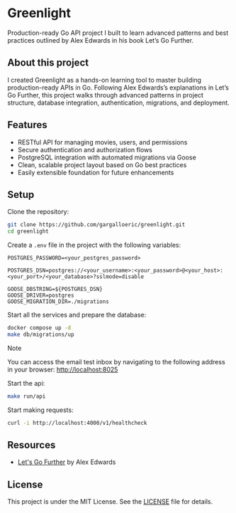 # Greenlight

Production-ready Go API project I built to learn advanced patterns and best practices outlined by Alex Edwards in his book Let’s Go Further.

## About this project

I created Greenlight as a hands-on learning tool to master building production-ready APIs in Go. Following Alex Edwards’s explanations in Let’s Go Further, this project walks through advanced patterns in project structure, database integration, authentication, migrations, and deployment.

## Features

- RESTful API for managing movies, users, and permissions
- Secure authentication and authorization flows
- PostgreSQL integration with automated migrations via Goose
- Clean, scalable project layout based on Go best practices
- Easily extensible foundation for future enhancements

## Setup

Clone the repository:
```bash
git clone https://github.com/gargalloeric/greenlight.git
cd greenlight
```

Create a `.env` file in the project with the following variables:
```env
POSTGRES_PASSWORD=<your_postgres_password>

POSTGRES_DSN=postgres://<your_username>:<your_password>@<your_host>:<your_port>/<your_database>?sslmode=disable

GOOSE_DBSTRING=${POSTGRES_DSN}
GOOSE_DRIVER=postgres
GOOSE_MIGRATION_DIR=./migrations
```

Start all the services and prepare the database:
```bash
docker compose up -d
make db/migrations/up
```

> [!NOTE]
> You can access the email test inbox by navigating to the following address in your browser:
> [http://localhost:8025](http://localhost:8025)

Start the api:
```bash
make run/api
```

Start making requests:
```bash
curl -i http://localhost:4000/v1/healthcheck
```

## Resources

- [Let's Go Further](https://lets-go-further.alexedwards.net/) by Alex Edwards

## License

This project is under the MIT License. See the [LICENSE](https://github.com/gargalloeric/greenlight/blob/main/LICENSE) file for details.
